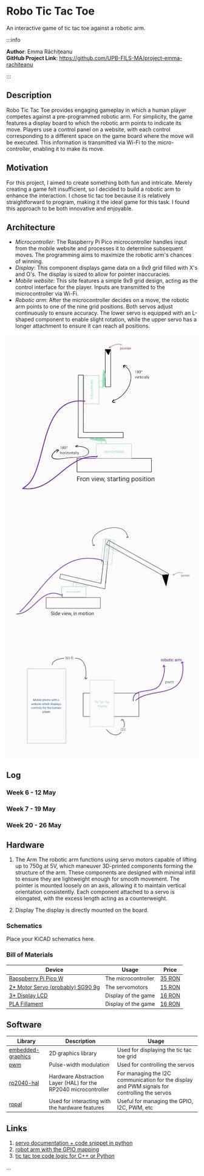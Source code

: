# Robo Tic Tac Toe
An interactive game of tic tac toe against a robotic arm.

:::info 

**Author**: Emma Răchițeanu \
**GitHub Project Link**: https://github.com/UPB-FILS-MA/project-emma-rachiteanu

:::

## Description

Robo Tic Tac Toe provides engaging gameplay in which a human player competes against a pre-programmed robotic arm. For simplicity, the game features a display board to which the robotic arm points to indicate its move. Players use a control panel on a website, with each control corresponding to a different space on the game board where the move will be executed. This information is transmitted via Wi-Fi to the micro-controller, enabling it to make its move.

## Motivation

For this project, I aimed to create something both fun and intricate. Merely creating a game felt insufficient, so I decided to build a robotic arm to enhance the interaction. I chose tic tac toe because it is relatively straightforward to program, making it the ideal game for this task. I found this approach to be both innovative and enjoyable.

## Architecture 

- _Microcontroller_: The Raspberry Pi Pico microcontroller handles input from the mobile website and processes it to determine subsequent moves. The programming aims to maximize the robotic arm's chances of winning.
- _Display_: This component displays game data on a 9x9 grid filled with X's and O's. The display is sized to allow for pointer inaccuracies.
- _Mobile website_: This site features a simple 9x9 grid design, acting as the control interface for the player. Inputs are transmitted to the microcontroller via Wi-Fi.
- _Robotic arm_: After the microcontroller decides on a move, the robotic arm points to one of the nine grid positions. Both servos adjust continuously to ensure accuracy. The lower servo is equipped with an L-shaped component to enable slight rotation, while the upper servo has a longer attachment to ensure it can reach all positions.

![Block Diagram](img/FrontViewRoboticArm.jpg)
![Block Diagram](img/SideViewRoboticArm.jpg)
![Block Diagram](img/Schematic.jpg)

## Log

<!-- write every week your progress here -->

### Week 6 - 12 May

### Week 7 - 19 May

### Week 20 - 26 May

## Hardware

1. The Arm
The robotic arm functions using servo motors capable of lifting up to 750g at 5V, which maneuver 3D-printed components forming the structure of the arm. These components are designed with minimal infill to ensure they are lightweight enough for smooth movement. The pointer is mounted loosely on an axis, allowing it to maintain vertical orientation consistently. Each component attached to a servo is elongated, with the excess length acting as a counterweight.

2. Display 
The display is directly mounted on the board.

### Schematics

Place your KiCAD schematics here.

### Bill of Materials

<!-- 
| [Device](link://to/device) | This is used ... | [price](link://to/store) |
-->

| Device | Usage | Price |
|--------|--------|-------|
| [Rapspberry Pi Pico W](https://www.raspberrypi.com/documentation/microcontrollers/raspberry-pi-pico.html) | The microcontroller | [35 RON](https://www.optimusdigital.ro/en/raspberry-pi-boards/12394-raspberry-pi-pico-w.html) |
| [2* Motor Servo (probably) SG90 9g](https://datasheetspdf.com/datasheet-pdf/791970/SG90.html) | The servomotors | [15 RON](https://www.emag.ro/servomotor-sg90-180-de-grade-ai0156-s297/pd/D33V1GMBM/) |
| [3* Display LCD](https://www.openhacks.com/uploadsproductos/eone-1602a1.pdf) | Display of the game | [16 RON](https://www.optimusdigital.ro/ro/optoelectronice-lcd-uri/2894-lcd-cu-interfata-i2c-si-backlight-albastru.html?search_query=LCD+1602+cu+Interfata+I2C+si+Backlight+Albastru&results=2) |
| [PLA Fillament](https://www.eshop.formwerk.ro/cumpara/filament-extrudr-pla-nx2-matt-1196) | Display of the game | [16 RON](https://www.eshop.formwerk.ro/cumpara/filament-extrudr-pla-nx2-matt-1196) |




## Software

| Library | Description | Usage |
|---------|-------------|-------|
| [embedded-graphics](https://github.com/embedded-graphics/embedded-graphics) | 2D graphics library | Used for displaying the tic tac toe grid |
| [pwm](https://docs.embassy.dev/embassy-nrf/git/nrf52840/pwm/index.html) | Pulse-width modulation | Used for controlling the servos |
| [rp2040-hal](https://docs.rs/rp2040-hal/latest/rp2040_hal/) | Hardware Abstraction Layer (HAL) for the RP2040 microcontroller | For managing the I2C communication for the display and PWM signals for controlling the servos |
| [rppal](https://docs.rs/rppal/latest/rppal/) | Used for interacting with the hardware features | Useful for managing the GPIO, I2C, PWM, etc |

## Links

<!-- Add a few links that inspired you and that you think you will use for your project -->

1. [servo documentation + code snippet in python](https://docs.sunfounder.com/projects/ultimate-sensor-kit/en/latest/components_basic/27-component_servo.html)
2. [robot arm with the GPIO mapping](https://github.com/Makerfabs/PICO_Merchanical_Hand_Driver)
3. [tic tac toe code logic for C++ or Python](https://www.geeksforgeeks.org/implementation-of-tic-tac-toe-game/)

...
